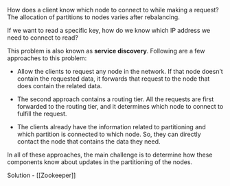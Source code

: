 How does a client know which node to connect to while making a request? The allocation of partitions to nodes varies after rebalancing. 

If we want to read a specific key, how do we know which IP address we need to connect to read?

This problem is also known as **service discovery**. Following are a few approaches to this problem:

- Allow the clients to request any node in the network. If that node doesn’t contain the requested data, it forwards that request to the node that does contain the related data.

- The second approach contains a routing tier. All the requests are first forwarded to the routing tier, and it determines which node to connect to fulfill the request.

- The clients already have the information related to partitioning and which partition is connected to which node. So, they can directly contact the node that contains the data they need.

In all of these approaches, the main challenge is to determine how these components know about updates in the partitioning of the nodes.

Solution - [[Zookeeper]]